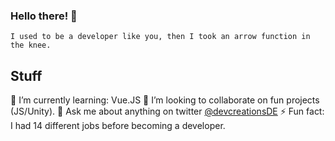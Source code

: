 ### Hello there! 👋
    I used to be a developer like you, then I took an arrow function in the knee.


## Stuff
🌱 I’m currently learning: Vue.JS
👯 I’m looking to collaborate on fun projects (JS/Unity).
💬 Ask me about anything on twitter [@devcreationsDE](https://twitter.com/devcreationsDE)
⚡ Fun fact: I had 14 different jobs before becoming a developer.
